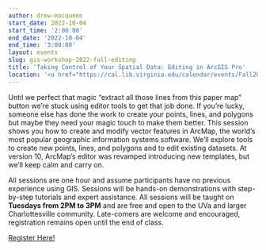 ```yaml
---
author: drew-macqueen
start_date: 2022-10-04
start_time: '2:00:00'
end_date: '2022-10-04'
end_time: '3:00:00'
layout: events
slug: gis-workshop-2022-fall-editing
title: 'Taking Control of Your Spatial Data: Editing in ArcGIS Pro'
location: '<a href="https://cal.lib.virginia.edu/calendar/events/Fall2022GISWorkshop5">Register for Zoom Link</a>'
---
```


Until we perfect that magic “extract all those lines from this paper map” button we’re stuck using editor tools to get that job done.  If you’re lucky, someone else has done the work to create your points, lines, and polygons but maybe they need your magic touch to make them better.  This session shows you how to create and modify vector features in ArcMap, the world’s most popular geographic information systems software.  We’ll explore tools to create new points, lines, and polygons and to edit existing datasets.  At version 10, ArcMap’s editor was revamped introducing new templates, but we’ll keep calm and carry on.  

All sessions are one hour and assume participants have no previous experience using GIS.  Sessions will be hands-on demonstrations with step-by-step tutorials and expert assistance.  All sessions will be taught on **Tuesdays from 2PM to 3PM** and are free and open to the UVa and larger Charlottesville community. Late-comers are welcome and encouraged, registration remains open until the end of class.

[Register Here!](https://cal.lib.virginia.edu/calendar/events/Fall2022GISWorkshop5)
